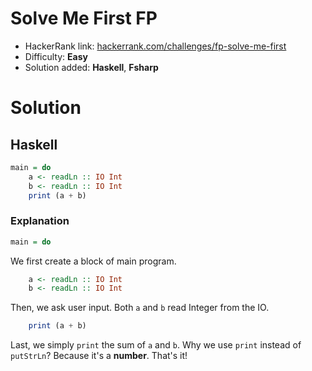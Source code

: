 # Solve Me First FP
- HackerRank link: [hackerrank.com/challenges/fp-solve-me-first](https://www.hackerrank.com/challenges/fp-solve-me-first)
- Difficulty: **Easy**
- Solution added: **Haskell**, **Fsharp**

# Solution
## Haskell
```haskell
main = do
    a <- readLn :: IO Int
    b <- readLn :: IO Int
    print (a + b)
```
### Explanation
```haskell
main = do
```
We first create a block of main program.

```haskell
    a <- readLn :: IO Int
    b <- readLn :: IO Int
```
Then, we ask user input. Both `a` and `b` read Integer from the IO.

```haskell
    print (a + b)
```
Last, we simply `print` the sum of `a` and `b`. Why we use `print` instead of `putStrLn`? Because it's a **number**. That's it!
